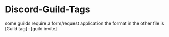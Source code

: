 # Discord-Guild-Tags
some guilds require a form/request application
the format in the other file is 
[Guild tag] : [guild invite]